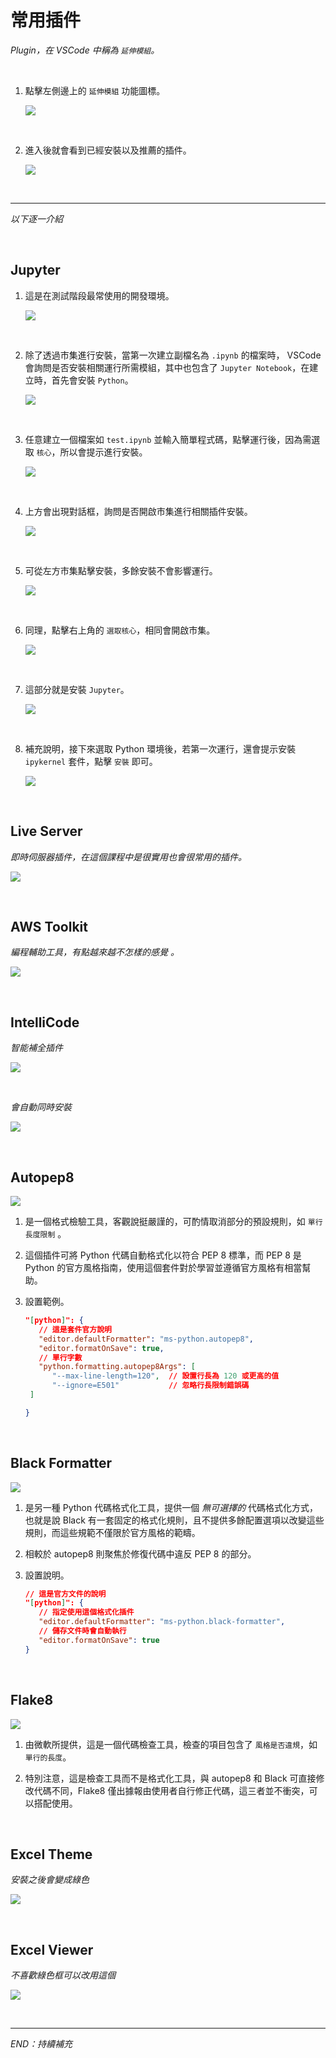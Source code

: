 # 常用插件

_Plugin，在 VSCode 中稱為 `延伸模組`。_

<br>

1. 點擊左側邊上的 `延伸模組` 功能圖標。

   ![](images/img_12.png)

<br>

2. 進入後就會看到已經安裝以及推薦的插件。

   ![](images/img_29.png)

<br>

---

_以下逐一介紹_

<br>

## Jupyter

1. 這是在測試階段最常使用的開發環境。

   ![](images/img_13.png)

<br>

2. 除了透過市集進行安裝，當第一次建立副檔名為 `.ipynb` 的檔案時， VSCode 會詢問是否安裝相關運行所需模組，其中也包含了 `Jupyter Notebook`，在建立時，首先會安裝 `Python`。

   ![](images/img_68.png)

<br>

3. 任意建立一個檔案如 `test.ipynb` 並輸入簡單程式碼，點擊運行後，因為需選取 `核心`，所以會提示進行安裝。

   ![](images/img_69.png)

<br>

4. 上方會出現對話框，詢問是否開啟市集進行相關插件安裝。

   ![](images/img_70.png)

<br>

5. 可從左方市集點擊安裝，多餘安裝不會影響運行。

   ![](images/img_71.png)

<br>

6. 同理，點擊右上角的 `選取核心`，相同會開啟市集。

   ![](images/img_72.png)

<br>

7. 這部分就是安裝 `Jupyter`。

   ![](images/img_73.png)

<br>

8. 補充說明，接下來選取 Python 環境後，若第一次運行，還會提示安裝 `ipykernel` 套件，點擊 `安裝` 即可。

   ![](images/img_74.png)

<br>

## Live Server

_即時伺服器插件，在這個課程中是很實用也會很常用的插件。_

![](images/img_16.png)

<br>

## AWS Toolkit

_編程輔助工具，有點越來越不怎樣的感覺 。_

![](images/img_17.png)

<br>

## IntelliCode

_智能補全插件_

![](images/img_18.png)

<br>

_會自動同時安裝_

![](images/img_19.png)

<br>

## Autopep8

![](images/img_20.png)

1. 是一個格式檢驗工具，客觀說挺嚴謹的，可酌情取消部分的預設規則，如 `單行長度限制` 。

2. 這個插件可將 Python 代碼自動格式化以符合 PEP 8 標準，而 PEP 8 是 Python 的官方風格指南，使用這個套件對於學習並遵循官方風格有相當幫助。

3. 設置範例。 

   ```json
   "[python]": {
      // 這是套件官方說明
      "editor.defaultFormatter": "ms-python.autopep8",
      "editor.formatOnSave": true,
      // 單行字數
      "python.formatting.autopep8Args": [
         "--max-line-length=120",  // 設置行長為 120 或更高的值
         "--ignore=E501"           // 忽略行長限制錯誤碼
    ]

   }
   ```

<br>

## Black Formatter

![](images/img_15.png)

1. 是另一種 Python 代碼格式化工具，提供一個 _無可選擇的_ 代碼格式化方式，也就是說 Black 有一套固定的格式化規則，且不提供多餘配置選項以改變這些規則，而這些規範不僅限於官方風格的範疇。

2. 相較於 autopep8 則聚焦於修復代碼中違反 PEP 8 的部分。

3. 設置說明。

   ```json
   // 這是官方文件的說明
   "[python]": {
      // 指定使用這個格式化插件
      "editor.defaultFormatter": "ms-python.black-formatter",
      // 儲存文件時會自動執行
      "editor.formatOnSave": true
   }
   ```

<br>

## Flake8

![](images/img_14.png)

1. 由微軟所提供，這是一個代碼檢查工具，檢查的項目包含了 `風格是否違規`，如 `單行的長度`。

2. 特別注意，這是檢查工具而不是格式化工具，與 autopep8 和 Black 可直接修改代碼不同，Flake8 僅出據報由使用者自行修正代碼，這三者並不衝突，可以搭配使用。

<br>

## Excel Theme

_安裝之後會變成綠色_

![](images/img_21.png)

<br>

## Excel Viewer

_不喜歡綠色框可以改用這個_

![](images/img_22.png)

<br>

---

_END：持續補充_
